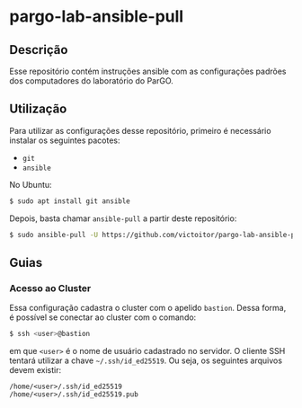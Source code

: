 # pargo-lab-ansible-pull

## Descrição

Esse repositório contém instruções ansible com as configurações padrões dos
computadores do laboratório do ParGO.

## Utilização

Para utilizar as configurações desse repositório, primeiro é necessário instalar
os seguintes pacotes:
  - `git`
  - `ansible`

No Ubuntu:

```sh
$ sudo apt install git ansible
```

Depois, basta chamar `ansible-pull` a partir deste repositório:

```sh
$ sudo ansible-pull -U https://github.com/victoitor/pargo-lab-ansible-pull.git
```

## Guias

### Acesso ao Cluster

Essa configuração cadastra o cluster com o apelido `bastion`.
Dessa forma, é possível se conectar ao cluster com o comando:

```sh
$ ssh <user>@bastion
```

em que `<user>` é o nome de usuário cadastrado no servidor.
O cliente SSH tentará utilizar a chave `~/.ssh/id_ed25519`.
Ou seja, os seguintes arquivos devem existir:

```
/home/<user>/.ssh/id_ed25519
/home/<user>/.ssh/id_ed25519.pub
```

